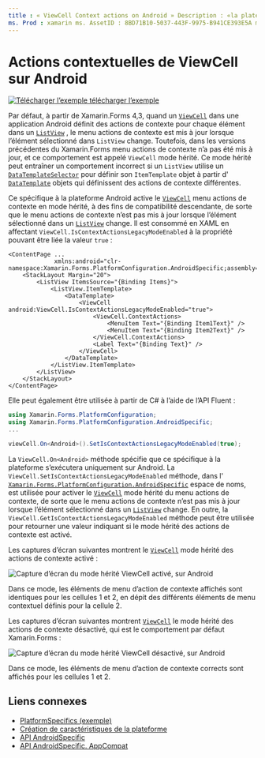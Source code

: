 ```yaml
---
title : « ViewCell Context actions on Android » Description : «la plateforme spécifique vous permet d’utiliser des fonctionnalités uniquement disponibles sur une plateforme spécifique, sans implémenter de convertisseurs ou d’effets personnalisés. Cet article explique comment utiliser le spécifique à la plateforme Android qui active le mode hérité des actions de contexte ViewCell.»
ms. Prod : xamarin ms. AssetID : 8BD71B10-5037-443F-9975-B941CE393E5A ms. Technology : xamarin-Forms Author : davidbritch ms. Author : dabritch ms. Date : 09/24/2019 No-Loc : [ Xamarin.Forms , Xamarin.Essentials ]
---
```


# <a name="viewcell-context-actions-on-android"></a>Actions contextuelles de ViewCell sur Android

[![Télécharger ](~/media/shared/download.png) l’exemple télécharger l’exemple](https://docs.microsoft.com/samples/xamarin/xamarin-forms-samples/userinterface-platformspecifics)

Par défaut, à partir de Xamarin.Forms 4,3, quand un [`ViewCell`](xref:Xamarin.Forms.ViewCell) dans une application Android définit des actions de contexte pour chaque élément dans un [`ListView`](xref:Xamarin.Forms.ListView) , le menu actions de contexte est mis à jour lorsque l’élément sélectionné dans `ListView` change. Toutefois, dans les versions précédentes du Xamarin.Forms menu actions de contexte n’a pas été mis à jour, et ce comportement est appelé `ViewCell` mode hérité. Ce mode hérité peut entraîner un comportement incorrect si un `ListView` utilise un [`DataTemplateSelector`](xref:Xamarin.Forms.DataTemplateSelector) pour définir son `ItemTemplate` objet à partir d' [`DataTemplate`](xref:Xamarin.Forms.DataTemplate) objets qui définissent des actions de contexte différentes.

Ce spécifique à la plateforme Android active le [`ViewCell`](xref:Xamarin.Forms.ViewCell) menu actions de contexte en mode hérité, à des fins de compatibilité descendante, de sorte que le menu actions de contexte n’est pas mis à jour lorsque l’élément sélectionné dans un [`ListView`](xref:Xamarin.Forms.ListView) change. Il est consommé en XAML en affectant `ViewCell.IsContextActionsLegacyModeEnabled` à la propriété pouvant être liée la valeur `true` :

```xaml
<ContentPage ...
             xmlns:android="clr-namespace:Xamarin.Forms.PlatformConfiguration.AndroidSpecific;assembly=Xamarin.Forms.Core">
    <StackLayout Margin="20">
        <ListView ItemsSource="{Binding Items}">
            <ListView.ItemTemplate>
                <DataTemplate>
                    <ViewCell android:ViewCell.IsContextActionsLegacyModeEnabled="true">
                        <ViewCell.ContextActions>
                            <MenuItem Text="{Binding Item1Text}" />
                            <MenuItem Text="{Binding Item2Text}" />
                        </ViewCell.ContextActions>
                        <Label Text="{Binding Text}" />
                    </ViewCell>
                </DataTemplate>
            </ListView.ItemTemplate>
        </ListView>
    </StackLayout>
</ContentPage>
```

Elle peut également être utilisée à partir de C# à l’aide de l’API Fluent :

```csharp
using Xamarin.Forms.PlatformConfiguration;
using Xamarin.Forms.PlatformConfiguration.AndroidSpecific;
...

viewCell.On<Android>().SetIsContextActionsLegacyModeEnabled(true);
```

La `ViewCell.On<Android>` méthode spécifie que ce spécifique à la plateforme s’exécutera uniquement sur Android. La `ViewCell.SetIsContextActionsLegacyModeEnabled` méthode, dans l' [`Xamarin.Forms.PlatformConfiguration.AndroidSpecific`](xref:Xamarin.Forms.PlatformConfiguration.AndroidSpecific) espace de noms, est utilisée pour activer le [`ViewCell`](xref:Xamarin.Forms.ViewCell) mode hérité du menu actions de contexte, de sorte que le menu actions de contexte n’est pas mis à jour lorsque l’élément sélectionné dans un [`ListView`](xref:Xamarin.Forms.ListView) change. En outre, la `ViewCell.GetIsContextActionsLegacyModeEnabled` méthode peut être utilisée pour retourner une valeur indiquant si le mode hérité des actions de contexte est activé.

Les captures d’écran suivantes montrent le [`ViewCell`](xref:Xamarin.Forms.ViewCell) mode hérité des actions de contexte activé :

![Capture d’écran du mode hérité ViewCell activé, sur Android](viewcell-context-actions-images/legacy-mode-enabled.png "Mode hérité ViewCell activé")

Dans ce mode, les éléments de menu d’action de contexte affichés sont identiques pour les cellules 1 et 2, en dépit des différents éléments de menu contextuel définis pour la cellule 2.

Les captures d’écran suivantes montrent [`ViewCell`](xref:Xamarin.Forms.ViewCell) le mode hérité des actions de contexte désactivé, qui est le comportement par défaut Xamarin.Forms :

![Capture d’écran du mode hérité ViewCell désactivé, sur Android](viewcell-context-actions-images/legacy-mode-disabled.png "Mode hérité ViewCell désactivé")

Dans ce mode, les éléments de menu d’action de contexte corrects sont affichés pour les cellules 1 et 2.

## <a name="related-links"></a>Liens connexes

- [PlatformSpecifics (exemple)](https://docs.microsoft.com/samples/xamarin/xamarin-forms-samples/userinterface-platformspecifics)
- [Création de caractéristiques de la plateforme](~/xamarin-forms/platform/platform-specifics/index.md#creating-platform-specifics)
- [API AndroidSpecific](xref:Xamarin.Forms.PlatformConfiguration.AndroidSpecific)
- [API AndroidSpecific. AppCompat](xref:Xamarin.Forms.PlatformConfiguration.AndroidSpecific.AppCompat)
